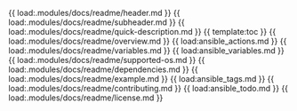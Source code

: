 {{ load:.modules/docs/readme/header.md }}
{{ load:.modules/docs/readme/subheader.md }}
{{ load:.modules/docs/readme/quick-description.md }}
{{ template:toc }}
{{ load:.modules/docs/readme/overview.md }}
{{ load:ansible_actions.md }}
{{ load:.modules/docs/readme/variables.md }}
{{ load:ansible_variables.md }}
{{ load:.modules/docs/readme/supported-os.md }}
{{ load:.modules/docs/readme/dependencies.md }}
{{ load:.modules/docs/readme/example.md }}
{{ load:ansible_tags.md }}
{{ load:.modules/docs/readme/contributing.md }}
{{ load:ansible_todo.md }}
{{ load:.modules/docs/readme/license.md }}
